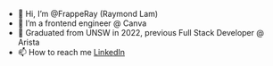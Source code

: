 - 👋 Hi, I’m @FrappeRay (Raymond Lam)
- 👀 I’m a frontend engineer @ Canva
- 🌱 Graduated from UNSW in 2022, previous Full Stack Developer @ Arista
- 📫 How to reach me [LinkedIn](https://au.linkedin.com/in/raymondlamsydney)

<!---
FrappeRay/FrappeRay is a ✨ special ✨ repository because its `README.md` (this file) appears on your GitHub profile.
You can click the Preview link to take a look at your changes.
--->
